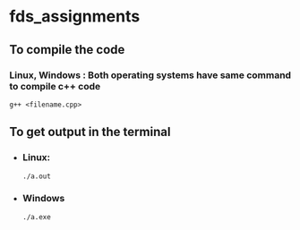 # fds_assignments

## To compile the code 
### Linux, Windows : Both operating systems have same command to compile c++ code
```
g++ <filename.cpp>
```
## To get output in the terminal
  + ### Linux: 
        ./a.out
  + ### Windows
        ./a.exe
